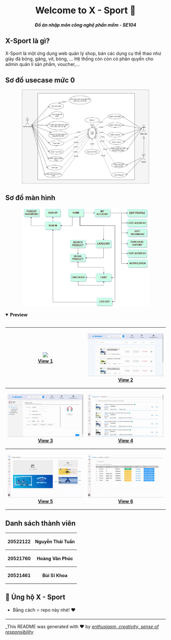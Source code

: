<h1 align="center">Welcome to X - Sport 👋</h1>
<h5 align="center"> Đồ án nhập môn công nghệ phần mềm - SE104 </h5>

##  X-Sport là gì?
X-Sport là một ứng dụng web quản lý shop, bán các dụng cụ thể thao như giày đá bóng, găng, vớ, bóng, ... Hệ thống còn còn có phân quyền cho admin quản lí sản phẩm, voucher,...

##  Sơ đồ usecase mức 0
<p align="center">
  <img width="400" src="https://github.com/bskhoa/resource/blob/main/x-sport/img/01_usecase_level_0.png"/>
  
</p>

##  Sơ đồ màn hình
<p align="center">
  <img width="400" src="https://github.com/bskhoa/resource/blob/main/x-sport/img/02_sodolienketmanhinh.png"/>
  
</p>
<details open>
<summary><strong>Preview</strong></summary> <br>
<table style="width:100%">
<tr>
    <th> <p align="center">
       <img src="https://github.com/bskhoa/resource/blob/main/x-sport/gif/01.gif"><br>
       <a href="https://github.com/bskhoa/Clothnest">View 1</a>
    </p> </th>
    <th> <p align="center">
       <img src="https://github.com/bskhoa/resource/blob/main/x-sport/gif/02.gif"><br>
       <a href="https://github.com/bskhoa/Clothnest">View 2</a>
    </p> </th>
</tr>
<tr>
    <th> <p align="center">
       <img src="https://github.com/bskhoa/resource/blob/main/x-sport/gif/03.gif"><br>
       <a href="https://github.com/bskhoa/Clothnest">View 3</a>
    </p> </th>    
    <th> <p align="center">
       <img src="https://github.com/bskhoa/resource/blob/main/x-sport/gif/04.gif"><br>
       <a href="https://github.com/bskhoa/Clothnest">View 4</a>
    </p> </th>
 </tr>
 <tr>
    <th> <p align="center">
       <img src="https://github.com/bskhoa/resource/blob/main/x-sport/gif/05.gif"><br>
       <a href="https://github.com/bskhoa/Clothnest">View 5</a>
    </p> </th>    
    <th> <p align="center">
       <img src="https://github.com/bskhoa/resource/blob/main/x-sport/gif/06.gif"><br>
       <a href="https://github.com/bskhoa/Clothnest">View 6</a>
    </p> </th>
 </tr>
</table>
</details>

##  Danh sách thành viên
<table style="width:100%">
<tr>
    <th> <p align="center">
       20522122
    </p> </th>
    <th> <p align="center">
       Nguyễn Thái Tuấn
    </p> </th>
</tr>
<tr>
    <th> <p align="center">
       20521760
    </p> </th>
    <th> <p align="center">
       Hoàng Văn Phúc
    </p> </th>
</tr>
<tr>
    <th> <p align="center">
       20521461
    </p> </th>
    <th> <p align="center">
       Bùi Sĩ Khoa
    </p> </th>
</tr>

</table>

## 👊 Ủng hộ X - Sport
- Bằng cách ⭐️ repo này nhé! ❤️
---
_This README was generated with  ❤️  by _[enthusiasm, creativity, sense of responsibility](https://github.com/bskhoa/X-Sport)_
